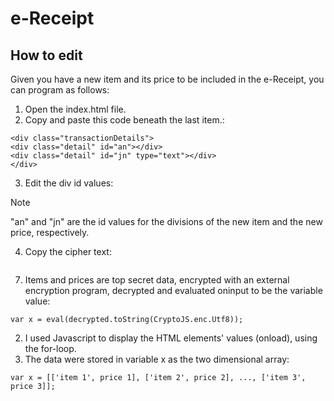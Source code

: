 # e-Receipt
## How to edit
Given you have a new item and its price to be included in the e-Receipt, you can program as follows:
1. Open the index.html file.
2. Copy and paste this code beneath the last item.:
```
<div class="transactionDetails">
<div class="detail" id="an"></div>
<div class="detail" id="jn" type="text"></div>
</div>
```
3. Edit the div id values:
> [!Note]
> "an" and "jn" are the id values for the divisions of the new item and the new price, respectively.

4. Copy the cipher text:
```

```
7. Items and prices are top secret data, encrypted with an external encryption program, decrypted and evaluated oninput to be the variable value:
```
var x = eval(decrypted.toString(CryptoJS.enc.Utf8));
```
2. I used Javascript to display the HTML elements' values (onload), using the for-loop.
3. The data were stored in variable x as the two dimensional array:
```
var x = [['item 1', price 1], ['item 2', price 2], ..., ['item 3', price 3]];
```
   
